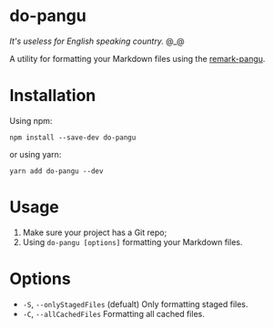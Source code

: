 # do-pangu

*It's useless for English speaking country.* @\_@

A utility for formatting your Markdown files using the [remark-pangu](https://github.com/VincentBel/remark-pangu).

# Installation

Using npm:

`npm install --save-dev do-pangu`

or using yarn:

`yarn add do-pangu --dev`

# Usage

1.  Make sure your project has a Git repo;
2.  Using `do-pangu [options]` formatting your Markdown files.

# Options

-   `-S`, `--onlyStagedFiles`   (defualt) Only formatting staged files.
-   `-C`, `--allCachedFiles`    Formatting all cached files.
